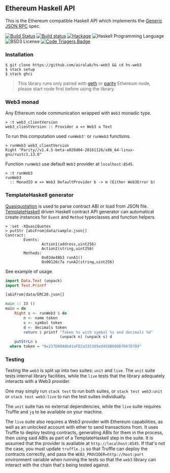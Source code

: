 ## Ethereum Haskell API

This is the Ethereum compatible Haskell API which implements the [Generic JSON RPC](https://github.com/ethereum/wiki/wiki/JSON-RPC) spec.

[![Build Status](https://travis-ci.org/airalab/hs-web3.svg?branch=master)](https://travis-ci.org/airalab/hs-web3)
[![Build status](https://ci.appveyor.com/api/projects/status/8ljq93nar8kobk75?svg=true)](https://ci.appveyor.com/project/akru/hs-web3)
[![Hackage](https://img.shields.io/hackage/v/web3.svg)](http://hackage.haskell.org/package/web3)
![Haskell Programming Language](https://img.shields.io/badge/language-Haskell-blue.svg)
![BSD3 License](http://img.shields.io/badge/license-BSD3-brightgreen.svg)
[![Code Triagers Badge](https://www.codetriage.com/airalab/hs-web3/badges/users.svg)](https://www.codetriage.com/airalab/hs-web3)

### Installation

    $ git clone https://github.com/airalab/hs-web3 && cd hs-web3
    $ stack setup
    $ stack ghci

> This library runs only paired with [geth](https://github.com/ethereum/go-ethereum)
> or [parity](https://github.com/ethcore/parity) Ethereum node,
> please start node first before using the library.

### Web3 monad

Any Ethereum node communication wrapped with `Web3` monadic type.

    > :t web3_clientVersion
    web3_clientVersion :: Provider a => Web3 a Text

To run this computation used `runWeb3'` or `runWeb3` functions.

    > runWeb3 web3_clientVersion
    Right "Parity//v1.4.5-beta-a028d04-20161126/x86_64-linux-gnu/rustc1.13.0"

Function `runWeb3` use default `Web3` provider at `localhost:8545`.

    > :t runWeb3
    runWeb3
      :: MonadIO m => Web3 DefaultProvider b -> m (Either Web3Error b)

### TemplateHaskell generator

[Quasiquotation](https://wiki.haskell.org/Quasiquotation) is used to parse
contract ABI or load from JSON file. [TemplateHaskell](https://wiki.haskell.org/Template_Haskell) driven Haskell contract API generator can automatical create instances for `Event` and `Method`
typeclasses and function helpers.

    > :set -XQuasiQuotes
    > putStr [abiFrom|data/sample.json|]
    Contract:
            Events:
                    Action1(address,uint256)
                    Action2(string,uint256)
            Methods:
                    0x03de48b3 runA1()
                    0x90126c7a runA2(string,uint256)

See example of usage.

```haskell
import Data.Text (unpack)
import Text.Printf

[abiFrom|data/ERC20.json|]

main :: IO ()
main = do
    Right s <- runWeb3 $ do
        n <- name token
        s <- symbol token
        d <- decimals token
        return $ printf "Token %s with symbol %s and decimals %d"
                        (unpack n) (unpack s) d
    putStrLn s
  where token = "0x237D60A8b41aFD2a335305ed458B609D7667D789"
```

### Testing
Testing the `web3` is split up into two suites: `unit` and `live`.
The `unit` suite tests internal library facilities, while the `live` tests that
the library adequately interacts with a Web3 provider.

One may simply run `stack test` to run both suites, or `stack test web3:unit` or `stack test web3:live`
to run the test suites individually.

The `unit` suite has no external dependencies, while the `live` suite requires Truffle and `jq`
to be available on your machine.

The `live` suite also requires a Web3 provider with Ethereum capabilities, as well as
an unlocked account with ether to send transactions from. It uses Truffle to deploy testing contracts,
generating ABIs for them in the process, then using said ABIs as part of a TemplateHaskell step in the suite.
It is assumed that the provider is available at `http://localhost:8545`. If that's not the case, you must update `truffle.js`
so that Truffle can deploy the contracts correctly, and pass the `WEB3_PROVIDER=http://host:port` environment variable
when running the tests so that the `web3` library can interact with the chain that's being tested against.
